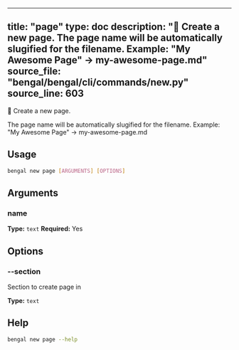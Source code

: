 
---
title: "page"
type: doc
description: "📄 Create a new page.  The page name will be automatically slugified for the filename. Example: \"My Awesome Page\" → my-awesome-page.md"
source_file: "bengal/bengal/cli/commands/new.py"
source_line: 603
---

📄 Create a new page.

The page name will be automatically slugified for the filename.
Example: "My Awesome Page" → my-awesome-page.md


## Usage

```bash
bengal new page [ARGUMENTS] [OPTIONS]
```

## Arguments

### name

**Type:** `text`
**Required:** Yes


## Options

### --section

Section to create page in

**Type:** `text`





## Help

```bash
bengal new page --help
```